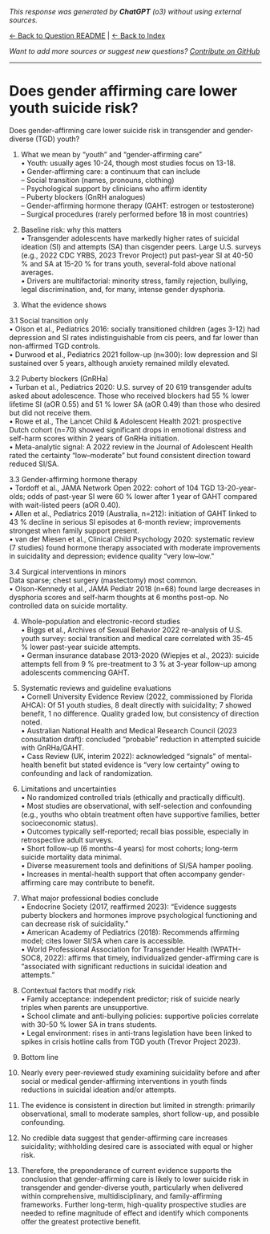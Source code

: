 <!-- 
Generated by: chatgpt
Model: o3
Prompt type: default
Generated at: 2025-06-12T11:11:04.363448
-->

*This response was generated by **ChatGPT** (o3) without using external sources.*

[← Back to Question README](README.md) | [← Back to Index](../README.md)

*Want to add more sources or suggest new questions? [Contribute on GitHub](https://github.com/justinwest/SuggestedSources)*

---

# Does gender affirming care lower youth suicide risk?

Does gender-affirming care lower suicide risk in transgender and gender-diverse (TGD) youth?

1. What we mean by “youth” and “gender-affirming care”  
• Youth: usually ages 10-24, though most studies focus on 13-18.  
• Gender-affirming care: a continuum that can include  
  – Social transition (names, pronouns, clothing)  
  – Psychological support by clinicians who affirm identity  
  – Puberty blockers (GnRH analogues)  
  – Gender-affirming hormone therapy (GAHT: estrogen or testosterone)  
  – Surgical procedures (rarely performed before 18 in most countries)  

2. Baseline risk: why this matters  
• Transgender adolescents have markedly higher rates of suicidal ideation (SI) and attempts (SA) than cisgender peers. Large U.S. surveys (e.g., 2022 CDC YRBS, 2023 Trevor Project) put past-year SI at 40-50 % and SA at 15-20 % for trans youth, several-fold above national averages.  
• Drivers are multifactorial: minority stress, family rejection, bullying, legal discrimination, and, for many, intense gender dysphoria.

3. What the evidence shows

3.1 Social transition only  
• Olson et al., Pediatrics 2016: socially transitioned children (ages 3-12) had depression and SI rates indistinguishable from cis peers, and far lower than non-affirmed TGD controls.  
• Durwood et al., Pediatrics 2021 follow-up (n≈300): low depression and SI sustained over 5 years, although anxiety remained mildly elevated.  

3.2 Puberty blockers (GnRHa)  
• Turban et al., Pediatrics 2020: U.S. survey of 20 619 transgender adults asked about adolescence. Those who received blockers had 55 % lower lifetime SI (aOR 0.55) and 51 % lower SA (aOR 0.49) than those who desired but did not receive them.  
• Rowe et al., The Lancet Child & Adolescent Health 2021: prospective Dutch cohort (n=70) showed significant drops in emotional distress and self-harm scores within 2 years of GnRHa initiation.  
• Meta-analytic signal: A 2022 review in the Journal of Adolescent Health rated the certainty “low–moderate” but found consistent direction toward reduced SI/SA.

3.3 Gender-affirming hormone therapy  
• Tordoff et al., JAMA Network Open 2022: cohort of 104 TGD 13-20-year-olds; odds of past-year SI were 60 % lower after 1 year of GAHT compared with wait-listed peers (aOR 0.40).  
• Allen et al., Pediatrics 2019 (Australia, n=212): initiation of GAHT linked to 43 % decline in serious SI episodes at 6-month review; improvements strongest when family support present.  
• van der Miesen et al., Clinical Child Psychology 2020: systematic review (7 studies) found hormone therapy associated with moderate improvements in suicidality and depression; evidence quality “very low–low.”

3.4 Surgical interventions in minors  
Data sparse; chest surgery (mastectomy) most common.  
• Olson-Kennedy et al., JAMA Pediatr 2018 (n=68) found large decreases in dysphoria scores and self-harm thoughts at 6 months post-op. No controlled data on suicide mortality.

4. Whole-population and electronic-record studies  
• Biggs et al., Archives of Sexual Behavior 2022 re-analysis of U.S. youth survey: social transition and medical care correlated with 35-45 % lower past-year suicide attempts.  
• German insurance database 2013-2020 (Wiepjes et al., 2023): suicide attempts fell from 9 % pre-treatment to 3 % at 3-year follow-up among adolescents commencing GAHT.

5. Systematic reviews and guideline evaluations  
• Cornell University Evidence Review (2022, commissioned by Florida AHCA): Of 51 youth studies, 8 dealt directly with suicidality; 7 showed benefit, 1 no difference. Quality graded low, but consistency of direction noted.  
• Australian National Health and Medical Research Council (2023 consultation draft): concluded “probable” reduction in attempted suicide with GnRHa/GAHT.  
• Cass Review (UK, interim 2022): acknowledged “signals” of mental-health benefit but stated evidence is “very low certainty” owing to confounding and lack of randomization.

6. Limitations and uncertainties  
• No randomized controlled trials (ethically and practically difficult).  
• Most studies are observational, with self-selection and confounding (e.g., youths who obtain treatment often have supportive families, better socioeconomic status).  
• Outcomes typically self-reported; recall bias possible, especially in retrospective adult surveys.  
• Short follow-up (6 months-4 years) for most cohorts; long-term suicide mortality data minimal.  
• Diverse measurement tools and definitions of SI/SA hamper pooling.  
• Increases in mental-health support that often accompany gender-affirming care may contribute to benefit.

7. What major professional bodies conclude  
• Endocrine Society (2017, reaffirmed 2023): “Evidence suggests puberty blockers and hormones improve psychological functioning and can decrease risk of suicidality.”  
• American Academy of Pediatrics (2018): Recommends affirming model; cites lower SI/SA when care is accessible.  
• World Professional Association for Transgender Health (WPATH-SOC8, 2022): affirms that timely, individualized gender-affirming care is “associated with significant reductions in suicidal ideation and attempts.”

8. Contextual factors that modify risk  
• Family acceptance: independent predictor; risk of suicide nearly triples when parents are unsupportive.  
• School climate and anti-bullying policies: supportive policies correlate with 30-50 % lower SA in trans students.  
• Legal environment: rises in anti-trans legislation have been linked to spikes in crisis hotline calls from TGD youth (Trevor Project 2023).

9. Bottom line

1. Nearly every peer-reviewed study examining suicidality before and after social or medical gender-affirming interventions in youth finds reductions in suicidal ideation and/or attempts.  
2. The evidence is consistent in direction but limited in strength: primarily observational, small to moderate samples, short follow-up, and possible confounding.  
3. No credible data suggest that gender-affirming care increases suicidality; withholding desired care is associated with equal or higher risk.  
4. Therefore, the preponderance of current evidence supports the conclusion that gender-affirming care is likely to lower suicide risk in transgender and gender-diverse youth, particularly when delivered within comprehensive, multidisciplinary, and family-affirming frameworks. Further long-term, high-quality prospective studies are needed to refine magnitude of effect and identify which components offer the greatest protective benefit.